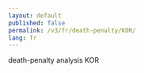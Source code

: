 ```yaml
---
layout: default
published: false
permalink: /v3/fr/death-penalty/KOR/
lang: fr
---
```


death-penalty analysis KOR
